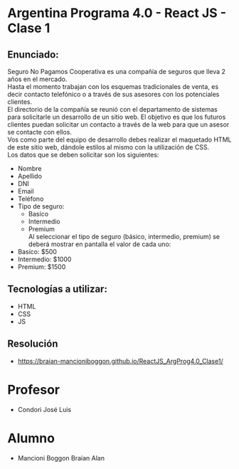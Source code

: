 # Argentina Programa 4.0 - React JS - Clase 1

## Enunciado:
Seguro No Pagamos Cooperativa es una compañía de seguros que lleva 2 años en el mercado.<br>
Hasta el momento trabajan con los esquemas tradicionales de venta, es decir contacto telefónico o a través de sus asesores con los potenciales clientes.<br>
El directorio de la compañía se reunió con el departamento de sistemas para solicitarle un desarrollo de un sitio web. El objetivo es que los futuros clientes puedan solicitar un contacto a través de la web para que un asesor se contacte con ellos.<br>
Vos como parte del equipo de desarrollo debes realizar el maquetado HTML de este sitio web, dándole estilos al mismo con la utilización de CSS.<br>
Los datos que se deben solicitar son los siguientes:
- Nombre
- Apellido
- DNI
- Email
- Teléfono
- Tipo de seguro:
  - Basíco
  - Intermedio
  - Premium<br>
Al seleccionar el tipo de seguro (básico, intermedio, premium) se deberá mostrar en pantalla el valor de cada uno:
- Basíco: $500
- Intermedio: $1000
- Premium: $1500

## Tecnologías a utilizar:
  - HTML
  - CSS
  - JS

## Resolución
- https://braian-mancioniboggon.github.io/ReactJS_ArgProg4.0_Clase1/

# Profesor
- Condori José Luis

# Alumno
- Mancioni Boggon Braian Alan
